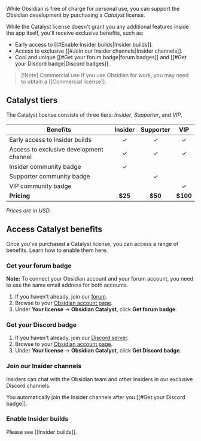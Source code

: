 While Obsidian is free of charge for personal use, you can support the Obsidian development by purchasing a _Catalyst_ license.

While the Catalyst license doesn't grant you any additional features inside the app itself, you'll receive exclusive benefits, such as:

- Early access to [[#Enable Insider builds|Insider builds]].
- Access to exclusive [[#Join our Insider channels|Insider channels]].
- Cool and unique [[#Get your forum badge|forum badges]] and [[#Get your Discord badge|Discord badges]].

> [!Note] Commercial use
> If you use Obsidian for work, you may need to obtain a [[Commercial license]].

## Catalyst tiers

The Catalyst license consists of three tiers: *Insider*, *Supporter*, and *VIP*.

| Benefits                                | Insider | Supporter |   VIP    |
|-----------------------------------------|:-------:|:---------:|:--------:|
| Early access to Insider builds          |    ✓    |     ✓     |    ✓     |
| Access to exclusive development channel |    ✓    |     ✓     |    ✓     |
| Insider community badge                 |    ✓    |           |          |
| Supporter community badge               |         |     ✓     |          |
| VIP community badge                     |         |           |    ✓     |
| **Pricing**                             | **$25** |  **$50**  | **$100** |

_Prices are in USD._

## Access Catalyst benefits

Once you've purchased a Catalyst license, you can access a range of benefits. Learn how to enable them here.

### Get your forum badge

**Note:** To connect your Obsidian account and your forum account, you need to use the same email address for both accounts.

1. If you haven't already, join our [forum](https://forum.obsidian.md/).
2. Browse to your [Obsidian account page](https://obsidian.md/account).
3. Under **Your license** -> **Obsidian Catalyst**, click **Get forum badge**.

### Get your Discord badge

1. If you haven't already, join our [Discord server](https://discord.gg/veuWUTm).
2. Browse to your [Obsidian account page](https://obsidian.md/account).
3. Under **Your license** -> **Obsidian Catalyst**, click **Get Discord badge**.

### Join our Insider channels

Insiders can chat with the Obsidian team and other Insiders in our exclusive Discord channels.

You automatically join the Insider channels after you [[#Get your Discord badge]].

### Enable Insider builds

Please see [[Insider builds]].